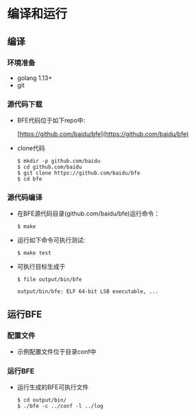 # 编译和运行

## 编译
### 环境准备
- golang 1.13+
- git

### 源代码下载

- BFE代码位于如下repo中:

    [https://github.com/baidu/bfe](https://github.com/baidu/bfe)

- clone代码
    ```
    $ mkdir -p github.com/baidu
    $ cd github.com/baidu
    $ git clone https://github.com/baidu/bfe
    $ cd bfe
    ```

### 源代码编译

- 在BFE源代码目录(github.com/baidu/bfe)运行命令：
    ```
    $ make
    ```

- 运行如下命令可执行测试:
    ```
    $ make test
    ```

- 可执行目标生成于
    ```
    $ file output/bin/bfe

    output/bin/bfe: ELF 64-bit LSB executable, ...
    ```

## 运行BFE

### 配置文件

- 示例配置文件位于目录conf中

### 运行BFE
- 运行生成的BFE可执行文件
    ```
    $ cd output/bin/
    $ ./bfe -c ../conf -l ../log
    ```

